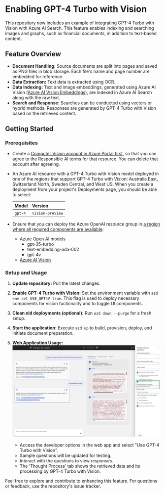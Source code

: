 # Enabling GPT-4 Turbo with Vision

This repository now includes an example of integrating GPT-4 Turbo with Vision with Azure AI Search. This feature enables indexing and searching images and graphs, such as financial documents, in addition to text-based content.

## Feature Overview

- **Document Handling:** Source documents are split into pages and saved as PNG files in blob storage. Each file's name and page number are embedded for reference.
- **Data Extraction:** Text data is extracted using OCR.
- **Data Indexing:** Text and image embeddings, generated using Azure AI Vision ([Azure AI Vision Embeddings](https://learn.microsoft.com/azure/ai-services/computer-vision/how-to/image-retrieval)), are indexed in Azure AI Search along with the raw text.
- **Search and Response:** Searches can be conducted using vectors or hybrid methods. Responses are generated by GPT-4 Turbo with Vision based on the retrieved content.

## Getting Started

### Prerequisites

- Create a [Computer Vision account in Azure Portal first](https://ms.portal.azure.com/#create/Microsoft.CognitiveServicesComputerVision), so that you can agree to the Responsible AI terms for that resource. You can delete that account after agreeing.
- An Azure AI resource with a GPT-4 Turbo with Vision model deployed in one of the regions that support GPT-4 Turbo with Vision: Australia East, Switzerland North, Sweden Central, and West US. When you create a deployment from your project's Deployments page, you should be able to select: 

   | Model | Version |
   |--|--|
   |`gpt-4`|`vision-preview`|

- Ensure that you can deploy the Azure OpenAI resource group in [a region where all required components are available](https://learn.microsoft.com/azure/cognitive-services/openai/concepts/models#model-summary-table-and-region-availability):
    - Azure Open AI models
        - gpt-35-turbo
        - text-embedding-ada-002
        - gpt-4v
    - [Azure AI Vision](https://learn.microsoft.com/en-us/azure/ai-services/computer-vision/)

### Setup and Usage

1. **Update repository:**
   Pull the latest changes.

2. **Enable GPT-4 Turbo with Vision:**
   Set the environment variable with `azd env set USE_GPT4V true`. This flag is used to deploy necessary components for vision fuctionality and to toggle UI components.

3. **Clean old deployments (optional):**
   Run `azd down --purge` for a fresh setup.

4. **Start the application:**
   Execute `azd up` to build, provision, deploy, and initiate document preparation.


5. **Web Application Usage:**
    ![GPT4V configuration screenshot](./gpt4v.png)
   - Access the developer options in the web app and select "Use GPT-4 Turbo with Vision".
   - Sample questions will be updated for testing.
   - Interact with the questions to view responses.
   - The 'Thought Process' tab shows the retrieved data and its processing by GPT-4 Turbo with Vision.

Feel free to explore and contribute to enhancing this feature. For questions or feedback, use the repository's issue tracker.
